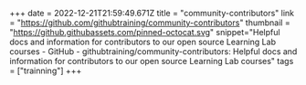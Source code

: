 +++
date = 2022-12-21T21:59:49.671Z
title = "community-contributors"
link = "https://github.com/githubtraining/community-contributors"
thumbnail = "https://github.githubassets.com/pinned-octocat.svg"
snippet="Helpful docs and information for contributors to our open source Learning Lab courses - GitHub - githubtraining/community-contributors: Helpful docs and information for contributors to our open source Learning Lab courses"
tags = ["trainning"]
+++
